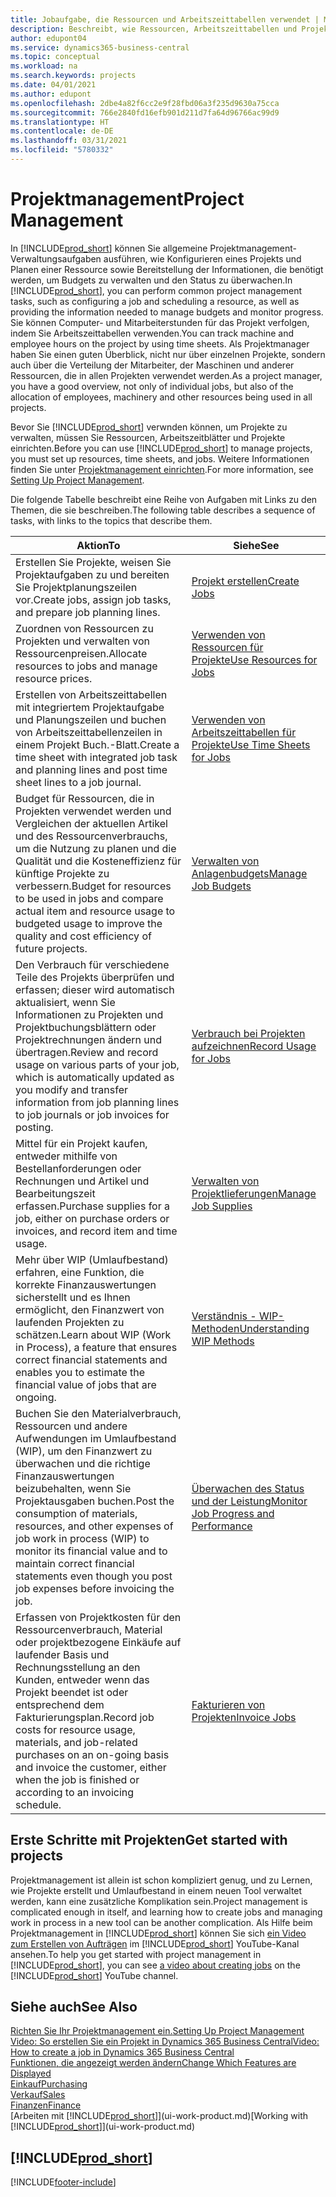 ```yaml
---
title: Jobaufgabe, die Ressourcen und Arbeitszeittabellen verwendet | Microsoft Docs
description: Beschreibt, wie Ressourcen, Arbeitszeittabellen und Projekte genutzt werden, um Projekte zu verwalten.
author: edupont04
ms.service: dynamics365-business-central
ms.topic: conceptual
ms.workload: na
ms.search.keywords: projects
ms.date: 04/01/2021
ms.author: edupont
ms.openlocfilehash: 2dbe4a82f6cc2e9f28fbd06a3f235d9630a75cca
ms.sourcegitcommit: 766e2840fd16efb901d211d7fa64d96766ac99d9
ms.translationtype: HT
ms.contentlocale: de-DE
ms.lasthandoff: 03/31/2021
ms.locfileid: "5780332"
---
```

# <a name="project-management"></a><span data-ttu-id="b1c68-103">Projektmanagement</span><span class="sxs-lookup"><span data-stu-id="b1c68-103">Project Management</span></span>
<span data-ttu-id="b1c68-104">In [!INCLUDE[prod_short](includes/prod_short.md)] können Sie allgemeine Projektmanagement-Verwaltungsaufgaben ausführen, wie Konfigurieren eines Projekts und Planen einer Ressource sowie Bereitstellung der Informationen, die benötigt werden, um Budgets zu verwalten und den Status zu überwachen.</span><span class="sxs-lookup"><span data-stu-id="b1c68-104">In [!INCLUDE[prod_short](includes/prod_short.md)], you can perform common project management tasks, such as configuring a job and scheduling a resource, as well as providing the information needed to manage budgets and monitor progress.</span></span> <span data-ttu-id="b1c68-105">Sie können Computer- und Mitarbeiterstunden für das Projekt verfolgen, indem Sie Arbeitszeittabellen verwenden.</span><span class="sxs-lookup"><span data-stu-id="b1c68-105">You can track machine and employee hours on the project by using time sheets.</span></span> <span data-ttu-id="b1c68-106">Als Projektmanager haben Sie einen guten Überblick, nicht nur über einzelnen Projekte, sondern auch über die Verteilung der Mitarbeiter, der Maschinen und anderer Ressourcen, die in allen Projekten verwendet werden.</span><span class="sxs-lookup"><span data-stu-id="b1c68-106">As a project manager, you have a good overview, not only of individual jobs, but also of the allocation of employees, machinery and other resources being used in all projects.</span></span>

<span data-ttu-id="b1c68-107">Bevor Sie [!INCLUDE[prod_short](includes/prod_short.md)] verwnden können, um Projekte zu verwalten, müssen Sie Ressourcen, Arbeitszeitblätter und Projekte einrichten.</span><span class="sxs-lookup"><span data-stu-id="b1c68-107">Before you can use [!INCLUDE[prod_short](includes/prod_short.md)] to manage projects, you must set up resources, time sheets, and jobs.</span></span> <span data-ttu-id="b1c68-108">Weitere Informationen finden Sie unter [Projektmanagement einrichten](projects-setup-projects.md).</span><span class="sxs-lookup"><span data-stu-id="b1c68-108">For more information, see [Setting Up Project Management](projects-setup-projects.md).</span></span>  

<span data-ttu-id="b1c68-109">Die folgende Tabelle beschreibt eine Reihe von Aufgaben mit Links zu den Themen, die sie beschreiben.</span><span class="sxs-lookup"><span data-stu-id="b1c68-109">The following table describes a sequence of tasks, with links to the topics that describe them.</span></span>

| <span data-ttu-id="b1c68-110">Aktion</span><span class="sxs-lookup"><span data-stu-id="b1c68-110">To</span></span> | <span data-ttu-id="b1c68-111">Siehe</span><span class="sxs-lookup"><span data-stu-id="b1c68-111">See</span></span> |
| --- | --- |
| <span data-ttu-id="b1c68-112">Erstellen Sie Projekte, weisen Sie Projektaufgaben zu und bereiten Sie Projektplanungszeilen vor.</span><span class="sxs-lookup"><span data-stu-id="b1c68-112">Create jobs, assign job tasks, and prepare job planning lines.</span></span> |[<span data-ttu-id="b1c68-113">Projekt erstellen</span><span class="sxs-lookup"><span data-stu-id="b1c68-113">Create Jobs</span></span>](projects-how-create-jobs.md) |
| <span data-ttu-id="b1c68-114">Zuordnen von Ressourcen zu Projekten und verwalten von Ressourcenpreisen.</span><span class="sxs-lookup"><span data-stu-id="b1c68-114">Allocate resources to jobs and manage resource prices.</span></span> |[<span data-ttu-id="b1c68-115">Verwenden von Ressourcen für Projekte</span><span class="sxs-lookup"><span data-stu-id="b1c68-115">Use Resources for Jobs</span></span>](projects-how-use-resources.md) |
| <span data-ttu-id="b1c68-116">Erstellen von Arbeitszeittabellen mit integriertem Projektaufgabe und Planungszeilen und buchen von Arbeitszeittabellenzeilen in einem Projekt Buch.-Blatt.</span><span class="sxs-lookup"><span data-stu-id="b1c68-116">Create a time sheet with integrated job task and planning lines and post time sheet lines to a job journal.</span></span> |[<span data-ttu-id="b1c68-117">Verwenden von Arbeitszeittabellen für Projekte</span><span class="sxs-lookup"><span data-stu-id="b1c68-117">Use Time Sheets for Jobs</span></span>](projects-how-use-time-sheets.md) |
| <span data-ttu-id="b1c68-118">Budget für Ressourcen, die in Projekten verwendet werden und Vergleichen der aktuellen Artikel und des Ressourcenverbrauchs, um die Nutzung zu planen und die Qualität und die Kosteneffizienz für künftige Projekte zu verbessern.</span><span class="sxs-lookup"><span data-stu-id="b1c68-118">Budget for resources to be used in jobs and compare actual item and resource usage to budgeted usage to improve the quality and cost efficiency of future projects.</span></span> |[<span data-ttu-id="b1c68-119">Verwalten von Anlagenbudgets</span><span class="sxs-lookup"><span data-stu-id="b1c68-119">Manage Job Budgets</span></span>](projects-how-manage-budgets.md) |
| <span data-ttu-id="b1c68-120">Den Verbrauch für verschiedene Teile des Projekts überprüfen und erfassen; dieser wird automatisch aktualisiert, wenn Sie Informationen zu Projekten und Projektbuchungsblättern oder Projektrechnungen ändern und übertragen.</span><span class="sxs-lookup"><span data-stu-id="b1c68-120">Review and record usage on various parts of your job, which is automatically updated as you modify and transfer information from job planning lines to job journals or job invoices for posting.</span></span> |[<span data-ttu-id="b1c68-121">Verbrauch bei Projekten aufzeichnen</span><span class="sxs-lookup"><span data-stu-id="b1c68-121">Record Usage for Jobs</span></span>](projects-how-record-job-usage.md) |
| <span data-ttu-id="b1c68-122">Mittel für ein Projekt kaufen, entweder mithilfe von Bestellanforderungen oder Rechnungen und Artikel und Bearbeitungszeit erfassen.</span><span class="sxs-lookup"><span data-stu-id="b1c68-122">Purchase supplies for a job, either on purchase orders or invoices, and record item and time usage.</span></span> |[<span data-ttu-id="b1c68-123">Verwalten von Projektlieferungen</span><span class="sxs-lookup"><span data-stu-id="b1c68-123">Manage Job Supplies</span></span>](projects-how-manage-project-supplies.md) |
| <span data-ttu-id="b1c68-124">Mehr über WIP (Umlaufbestand) erfahren, eine Funktion, die korrekte Finanzauswertungen sicherstellt und es Ihnen ermöglicht, den Finanzwert von laufenden Projekten zu schätzen.</span><span class="sxs-lookup"><span data-stu-id="b1c68-124">Learn about WIP (Work in Process), a feature that ensures correct financial statements and enables you to estimate the financial value of jobs that are ongoing.</span></span> |[<span data-ttu-id="b1c68-125">Verständnis - WIP-Methoden</span><span class="sxs-lookup"><span data-stu-id="b1c68-125">Understanding WIP Methods</span></span>](projects-understanding-wip.md) |
| <span data-ttu-id="b1c68-126">Buchen Sie den Materialverbrauch, Ressourcen und andere Aufwendungen im Umlaufbestand (WIP), um den Finanzwert zu überwachen und die richtige Finanzauswertungen beizubehalten, wenn Sie Projektausgaben buchen.</span><span class="sxs-lookup"><span data-stu-id="b1c68-126">Post the consumption of materials, resources, and other expenses of job work in process (WIP) to monitor its financial value and to maintain correct financial statements even though you post job expenses before invoicing the job.</span></span> |[<span data-ttu-id="b1c68-127">Überwachen des Status und der Leistung</span><span class="sxs-lookup"><span data-stu-id="b1c68-127">Monitor Job Progress and Performance</span></span>](projects-how-monitor-progress-performance.md) |
| <span data-ttu-id="b1c68-128">Erfassen von Projektkosten für den Ressourcenverbrauch, Material oder projektbezogene Einkäufe auf laufender Basis und Rechnungsstellung an den Kunden, entweder wenn das Projekt beendet ist oder entsprechend dem Fakturierungsplan.</span><span class="sxs-lookup"><span data-stu-id="b1c68-128">Record job costs for resource usage, materials, and job-related purchases on an on-going basis and invoice the customer, either when the job is finished or according to an invoicing schedule.</span></span> |[<span data-ttu-id="b1c68-129">Fakturieren von Projekten</span><span class="sxs-lookup"><span data-stu-id="b1c68-129">Invoice Jobs</span></span>](projects-how-invoice-jobs.md) |

## <a name="get-started-with-projects"></a><span data-ttu-id="b1c68-130">Erste Schritte mit Projekten</span><span class="sxs-lookup"><span data-stu-id="b1c68-130">Get started with projects</span></span>

<span data-ttu-id="b1c68-131">Projektmanagement ist allein ist schon kompliziert genug, und zu Lernen, wie Projekte erstellt und Umlaufbestand in einem neuen Tool verwaltet werden, kann eine zusätzliche Komplikation sein.</span><span class="sxs-lookup"><span data-stu-id="b1c68-131">Project management is complicated enough in itself, and learning how to create jobs and managing work in process in a new tool can be another complication.</span></span> <span data-ttu-id="b1c68-132">Als Hilfe beim Projektmanagement in [!INCLUDE[prod_short](includes/prod_short.md)] können Sie sich [ein Video zum Erstellen von Aufträgen](https://www.youtube.com/watch?v=VqaPWr7BWmw) im [!INCLUDE[prod_short](includes/prod_short.md)] YouTube-Kanal ansehen.</span><span class="sxs-lookup"><span data-stu-id="b1c68-132">To help you get started with project management in [!INCLUDE[prod_short](includes/prod_short.md)], you can see [a video about creating jobs](https://www.youtube.com/watch?v=VqaPWr7BWmw) on the [!INCLUDE[prod_short](includes/prod_short.md)] YouTube channel.</span></span>  

## <a name="see-also"></a><span data-ttu-id="b1c68-133">Siehe auch</span><span class="sxs-lookup"><span data-stu-id="b1c68-133">See Also</span></span>

[<span data-ttu-id="b1c68-134">Richten Sie Ihr Projektmanagement ein.</span><span class="sxs-lookup"><span data-stu-id="b1c68-134">Setting Up Project Management</span></span>](projects-setup-projects.md)  
[<span data-ttu-id="b1c68-135">Video: So erstellen Sie ein Projekt in Dynamics 365 Business Central</span><span class="sxs-lookup"><span data-stu-id="b1c68-135">Video: How to create a job in Dynamics 365 Business Central</span></span>](https://www.youtube.com/watch?v=VqaPWr7BWmw)  
[<span data-ttu-id="b1c68-136">Funktionen, die angezeigt werden ändern</span><span class="sxs-lookup"><span data-stu-id="b1c68-136">Change Which Features are Displayed</span></span>](ui-experiences.md)  
[<span data-ttu-id="b1c68-137">Einkauf</span><span class="sxs-lookup"><span data-stu-id="b1c68-137">Purchasing</span></span>](purchasing-manage-purchasing.md)  
[<span data-ttu-id="b1c68-138">Verkauf</span><span class="sxs-lookup"><span data-stu-id="b1c68-138">Sales</span></span>](sales-manage-sales.md)  
[<span data-ttu-id="b1c68-139">Finanzen</span><span class="sxs-lookup"><span data-stu-id="b1c68-139">Finance</span></span>](finance.md)  
<span data-ttu-id="b1c68-140">[Arbeiten mit [!INCLUDE[prod_short](includes/prod_short.md)]](ui-work-product.md)</span><span class="sxs-lookup"><span data-stu-id="b1c68-140">[Working with [!INCLUDE[prod_short](includes/prod_short.md)]](ui-work-product.md)</span></span>  

## [!INCLUDE[prod_short](includes/free_trial_md.md)]  


[!INCLUDE[footer-include](includes/footer-banner.md)]